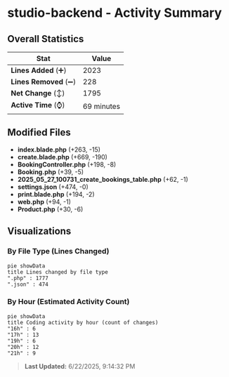 # studio-backend - Activity Summary 

## Overall Statistics

| Stat                   | Value                                                             |
| ---------------------- | ----------------------------------------------------------------- |
| **Lines Added** (➕)   | 2023                                          |
| **Lines Removed** (➖) | 228                                        |
| **Net Change** (↕)    | 1795                |
| **Active Time** (⌚)   | 69 minutes |


## Modified Files
- **index.blade.php** (+263, -15)
- **create.blade.php** (+669, -190)
- **BookingController.php** (+198, -8)
- **Booking.php** (+39, -5)
- **2025_05_27_100731_create_bookings_table.php** (+62, -1)
- **settings.json** (+474, -0)
- **print.blade.php** (+194, -2)
- **web.php** (+94, -1)
- **Product.php** (+30, -6)

## Visualizations

### By File Type (Lines Changed)

```mermaid
pie showData
title Lines changed by file type
".php" : 1777
".json" : 474
```

### By Hour (Estimated Activity Count)

```mermaid
pie showData
title Coding activity by hour (count of changes)
"16h" : 6
"17h" : 13
"19h" : 6
"20h" : 12
"21h" : 9
```


> **Last Updated:** 6/22/2025, 9:14:32 PM